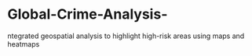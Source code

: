 # Global-Crime-Analysis-
ntegrated geospatial analysis to highlight high-risk areas using maps and heatmaps
